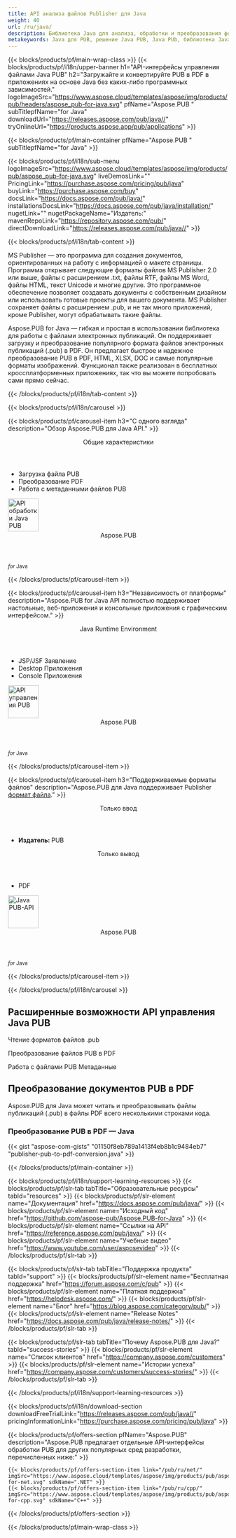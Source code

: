 ```yaml
---
title: API анализа файлов Publisher для Java
weight: 40
url: /ru/java/ 
description: Библиотека Java для анализа, обработки и преобразования форматов документов Publisher в PDF. Внедрите функционал в свой продукт.
metakeywords: Java для PUB, решение Java PUB, Java PUb, библиотека Java pub
---
```


{{< blocks/products/pf/main-wrap-class >}}
{{< blocks/products/pf/i18n/upper-banner h1="API-интерфейсы управления файлами Java PUB" h2="Загружайте и конвертируйте PUB в PDF в приложениях на основе Java без каких-либо программных зависимостей." logoImageSrc="https://www.aspose.cloud/templates/aspose/img/products/pub/headers/aspose_pub-for-java.svg" pfName="Aspose.PUB " subTitlepfName="for Java" downloadUrl="https://releases.aspose.com/pub/java//" tryOnlineUrl="https://products.aspose.app/pub/applications" >}}

{{< blocks/products/pf/main-container pfName="Aspose.PUB " subTitlepfName="for Java" >}}

{{< blocks/products/pf/i18n/sub-menu logoImageSrc="https://www.aspose.cloud/templates/aspose/img/products/pub/aspose_pub-for-java.svg" liveDemosLink="" PricingLink="https://purchase.aspose.com/pricing/pub/java" buyLink="https://purchase.aspose.com/buy" docsLink="https://docs.aspose.com/pub/java/" installationsDocsLink="https://docs.aspose.com/pub/java/installation/" nugetLink="" nugetPackageName="Издатель:" mavenRepoLink="https://repository.aspose.com/pub/" directDownloadLink="https://releases.aspose.com/pub/java//" >}}

{{< blocks/products/pf/i18n/tab-content >}}
<p>
MS Publisher — это программа для создания документов, ориентированных на работу с информацией о макете страницы. Программа открывает следующие форматы файлов MS Publisher 2.0 или выше, файлы с расширением .txt, файлы RTF, файлы MS Word, файлы HTML, текст Unicode и многие другие. Это программное обеспечение позволяет создавать документы с собственным дизайном или использовать готовые проекты для вашего документа.
MS Publisher сохраняет файлы с расширением .pub, и не так много приложений, кроме Publisher, могут обрабатывать такие файлы. 
</p>
<p>
 Aspose.PUB for Java — гибкая и простая в использовании библиотека для работы с файлами электронных публикаций. Он поддерживает загрузку и преобразование популярного формата файлов электронных публикаций (.pub) в PDF. Он предлагает быстрое и надежное преобразование PUB в PDF, HTML, XLSX, DOC и самые популярные форматы изображений. Функционал также реализован в бесплатных кроссплатформенных приложениях, так что вы можете попробовать сами прямо сейчас.
</p>

{{< /blocks/products/pf/i18n/tab-content >}}

<!--Diagrams Start-->
{{< blocks/products/pf/i18n/carousel >}}

{{< blocks/products/pf/carousel-item h3="С одного взгляда" description="Обзор Aspose.PUB для Java API." >}}
<div class="diagram1 d1-java">
 <div class="d1-row">
  <div class="d1-col d1-left">
   <!--<header><i class="fa fa-bars"> </i>Функции</header>

<ul>

<li>Загрузка</li>

<li>Преобразование</li>

</ul>-->
  </div>
  <!--/left-->
  <div class="d1-col d1-right">
   <header>
    <i class="fa fa-cogs">
    </i>
    Общие характеристики
   </header>
   <ul>
    <li>
     Загрузка файла PUB
    </li>
    <li>
     Преобразование PDF
    </li>
    <li>
     Работа с метаданными файлов PUB
    </li>
   </ul>
  </div>
  <!--/right-->
 </div>
 <!--/row-->
 <div class="d1-logo">
  <img width="70" height="75" alt="API обработки Java PUB" src="https://www.aspose.cloud/templates/aspose/img/products/pub/aspose_pub-for-java.svg"/>
  <header>
   Aspose.PUB
  </header>
  <footer>
   <small>
    <em>
     for
    </em>
    Java
   </small>
  </footer>
 </div>
 <!--/logo-->
</div>

{{< /blocks/products/pf/carousel-item >}}

{{< blocks/products/pf/carousel-item h3="Независимость от платформы" description="Aspose.PUB for Java API полностью поддерживает настольные, веб-приложения и консольные приложения с графическим интерфейсом." >}}
<div class="diagram1 d1-java">
 <div class="d1-row">
  <div class="d1-col d1-left">
  </div>
  <!--/left-->
  <div class="d1-col d1-right">
   <header>
    <i class="fa fa-cubes">
    </i>
    Java Runtime Environment
   </header>
   <ul>
    <li>
     JSP/JSF Заявление
    </li>
    <li>
     Desktop Приложения
    </li>
    <li>
     Console Приложения
    </li>
   </ul>
  </div>
  <!--/right-->
 </div>
 <!--/row-->
 <div class="d1-logo">
  <img width="70" height="75" alt="API управления PUB" src="https://www.aspose.cloud/templates/aspose/img/products/pub/aspose_pub-for-java.svg"/>
  <header>
   Aspose.PUB
  </header>
  <footer>
   <small>
    <em>
     for
    </em>
    Java
   </small>
  </footer>
 </div>
 <!--/logo-->
</div>

{{< /blocks/products/pf/carousel-item >}}

{{< blocks/products/pf/carousel-item h3="Поддерживаемые форматы файлов" description="Aspose.PUB для Java поддерживает Publisher [формат файла](https://docs.aspose.com/pub/java/supported-file-formats/)." >}}
<div class="diagram1 d2 d1-java">
 <div class="d1-row">
  <div class="d1-col d1-left">
   <header>
    <i class="fa fa-long-arrow-down">
    </i>
    Только ввод
   </header>
   <ul>
    <li>
     <b>
      Издатель:
     </b>
     PUB
    </li>
   </ul>
  </div>
  <!--/left-->
  <div class="d1-col d1-right">
   <header>
    <i class="fa fa-mail-forward">
    </i>
    Только вывод
   </header>
   <ul>
    <li>
     PDF
    </li>
   </ul>
  </div>
  <!--/right-->
 </div>
 <!--/row-->
 <div class="d1-logo">
  <img width="70" height="75" alt="Java PUB-API" src="https://www.aspose.cloud/templates/aspose/img/products/pub/aspose_pub-for-java.svg"/>
  <header>
   Aspose.PUB
  </header>
  <footer>
   <small>
    <em>
     for
    </em>
    Java
   </small>
  </footer>
 </div>
 <!--/logo-->
</div>

{{< /blocks/products/pf/carousel-item >}}

{{< /blocks/products/pf/i18n/carousel >}}
<!--Diagrams End-->

<!--Feature-section Start-->
<div class="container-fluid features-section bg-gray singleproduct">
 <a class="anchor" id="features" name="features">
 </a>
 <div class="row">
  <div class="container">
   <h2 class="pr-ft">
    Расширенные возможности API управления Java PUB
   </h2>
   <p>
   </p>
   <div class="col-lg-4">
    <em class="fa fa-pencil-square-o ico-blue fa-2x col-lg-2">
    </em>
    <p class="col-lg-10">
     Чтение форматов файлов .pub
    </p>
   </div>
   <div class="col-lg-4">
    <em class="fa fa-repeat ico-blue fa-2x col-lg-2">
    </em>
    <p class="col-lg-10">
     Преобразование файлов PUB в PDF
    </p>
   </div>
   <div class="col-lg-4">
    <em class="fa fa-cogs ico-blue fa-2x col-lg-2">
    </em>
    <p class="col-lg-10">
     Работа с файлами PUB Метаданные
    </p>
   </div>
   <!--<div class="col-lg-4"><em class="fa fa-cogs ico-blue fa-2x col-lg-2"> </em>

<p class="col-lg-10">Manage Opacity of Layers & Flatten Layers</p>

</div>-->
   <!--<div class="col-lg-12">

<h2 class="h2title">Latest PUB API Функции</h2>

<p>Aspose.PUB for Java API continuously adding more features to make it powerful. Here is list of few picks from the latest ones added.</p>

<ul>

<li>Support of Fill layers. Pattern, Color and Gradient fill</li>

<li>Support of GdFlResource, VmskResource, PtFlResource and VsmsResource</li>

<li>Load JPEG/PNG/etc image files to PsdImage without direct loading</li>

<li>Support of Layer Vector Masks and Text Layer Custom FlipRotate</li>

<li>Rendering of Stroke effect with Color Fill for export</li>

</ul>

</div>-->
   <div class="col-lg-12">
    <h2 class="h2title">
     Преобразование документов PUB в PDF
    </h2>
    <p>
     Aspose.PUB для Java может читать и преобразовывать файлы публикаций (.pub) в файлы PDF всего несколькими строками кода.
    </p>
    <div class="codeblock" id="code">
     <h3>
      Преобразование PUB в PDF — Java
     </h3>
     {{< gist "aspose-com-gists" "01150f8eb789a1413f4eb8b1c9484eb7" "publisher-pub-to-pdf-conversion.java" >}}
    </div>
   </div>
   <!--<div class="col-lg-12">

<h2 class="h2title">Access & Manipulate PUB Layers</h2>

<p>Aspose.PUB for .NET lets you access layers of a PUB with the ability to draw on it with either image or text. You can merge layers, update text on layers, set effects or export layer as an image. You may also use PUB .NET API to detect flattened PUB files or create thumbnails.</p>

</div>-->
   <!--<div class="col-lg-12">

<h2 class="h2title">Read or Create PUB Files</h2>

<p>Aspose.PUB for .NET not only supports loading PSD & PSB file formats for manipulation & conversion but it also provides the capability to create PUB & PSB files from scratch. .NET developers can use the API to automate scenarios that may help them on their way.</p>

<div id="code" class="codeblock">

<h3>Create PUB from scratch - C#</h3>

<pre><code class="cs">using (var PUB = Aspose.PSD.Image.Create(new Aspose.PSD.ImageOptions.PsdOptions()

{

    Source = new Aspose.PSD.Sources.FileCreateSource(dir + "output.psd", false),

    ColorMode = Aspose.PSD.FileFormats.Psd.ColorModes.Rgb,

    CompressionMethod = Aspose.PSD.FileFormats.Psd.CompressionMethod.RLE,

    Version = 4

}, 400, 400))

{

    // draw some graphics over the newly created PSD

    var graphics = new Aspose.PSD.Graphics(psd);

    graphics.Clear(Aspose.PSD.Color.White);

    graphics.DrawEllipse(new Aspose.PSD.Pen(Aspose.PSD.Color.Red, 6), new Aspose.PSD.Rectangle(0, 0, 400, 400));

    psd.Save();

}</code></pre>

</div>

</div>-->
   <!--<div class="col-lg-12">

<h2 class="h2title">Various Imaging Filters</h2>

<p>Aspose.PUB for Java provides the core imaging features such as color adjustment via its class libraries. Developers can easily adjust brightness, contrast or gamma on raster image loaded by the API. Furthermore, developers can dynamically dither or blur images as well as use popular filters including Median, Gauss Wiener, Motion Wiener and Bradley Threshold.</p>

</div>-->
  </div>
 </div>
</div>
<!--Feature-section End-->

{{< /blocks/products/pf/main-container >}}


{{< blocks/products/pf/i18n/support-learning-resources >}}
{{< blocks/products/pf/slr-tab tabTitle="Образовательные ресурсы" tabId="resources" >}}
{{< blocks/products/pf/slr-element name="Документация" href="https://docs.aspose.com/pub/java/" >}}
{{< blocks/products/pf/slr-element name="Исходный код" href="https://github.com/aspose-pub/Aspose.PUB-for-Java" >}}
{{< blocks/products/pf/slr-element name="Ссылки на API" href="https://reference.aspose.com/pub/java/" >}}
{{< blocks/products/pf/slr-element name="Учебные видео" href="https://www.youtube.com/user/asposevideo" >}}
{{< /blocks/products/pf/slr-tab >}}

{{< blocks/products/pf/slr-tab tabTitle="Поддержка продукта" tabId="support" >}}
{{< blocks/products/pf/slr-element name="Бесплатная поддержка" href="https://forum.aspose.com/c/pub" >}}
{{< blocks/products/pf/slr-element name="Платная поддержка" href="https://helpdesk.aspose.com/" >}}
{{< blocks/products/pf/slr-element name="Блог" href="https://blog.aspose.com/category/pub/" >}}
{{< blocks/products/pf/slr-element name="Release Notes" href="https://docs.aspose.com/pub/java/release-notes/" >}}
{{< /blocks/products/pf/slr-tab >}}

{{< blocks/products/pf/slr-tab tabTitle="Почему Aspose.PUB для Java?" tabId="success-stories" >}}
{{< blocks/products/pf/slr-element name="Список клиентов" href="https://company.aspose.com/customers" >}}
{{< blocks/products/pf/slr-element name="Истории успеха" href="https://company.aspose.com/customers/success-stories/" >}}
{{< /blocks/products/pf/slr-tab >}}

{{< /blocks/products/pf/i18n/support-learning-resources >}}

{{< blocks/products/pf/i18n/download-section downloadFreeTrialLink="https://releases.aspose.com/pub/java//" pricingInformationLink="https://purchase.aspose.com/pricing/pub/java" >}}

{{< blocks/products/pf/offers-section pfName="Aspose.PUB" description="Aspose.PUB предлагает отдельные API-интерфейсы обработки PUB для других популярных сред разработки, перечисленных ниже:" >}}

    {{< blocks/products/pf/offers-section-item link="/pub/ru/net/" imgSrc="https://www.aspose.cloud/templates/aspose/img/products/pub/aspose_pub-for-net.svg" sdkName=".NET" >}}
    {{< blocks/products/pf/offers-section-item link="/pub/ru/cpp/" imgSrc="https://www.aspose.cloud/templates/aspose/img/products/pub/aspose_pub-for-cpp.svg" sdkName="C++" >}}

{{< /blocks/products/pf/offers-section >}}

{{< /blocks/products/pf/main-wrap-class >}}